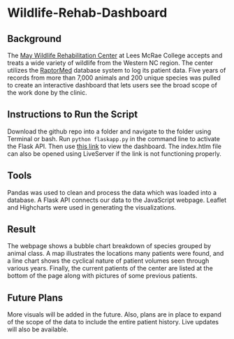 # Wildlife-Rehab-Dashboard

## Background
The [May Wildlife Rehabilitation Center](https://www.lmc.edu/academics/may-wildlife-center/index.htm) at Lees McRae College accepts and treats a wide variety of wildlife from the Western NC region. The center utilizes the [RaptorMed](https://www.raptormed.com/) database system to log its patient data. Five years of records from more than 7,000 animals and 200 unique species was pulled to create an interactive dashboard that lets users see the broad scope of the work done by the clinic.

## Instructions to Run the Script
Download the github repo into a folder and navigate to the folder using Terminal or bash. Run `python flaskapp.py` in the command line to activate the Flask API. Then use [this link](https://robotscott94.github.io/LMC-May-Wildlife-Rehab-Dashboard/) to view the dashboard. The index.htlm file can also be opened using LiveServer if the link is not functioning properly.

## Tools
Pandas was used to clean and process the data which was loaded into a database. A Flask API connects our data to the JavaScript webpage. Leaflet and Highcharts were used in generating the visualizations.

## Result
The webpage shows a bubble chart breakdown of species grouped by animal class. A map illustrates the locations many patients were found, and a line chart shows the cyclical nature of patient volumes seen through various years. Finally, the current patients of the center are listed at the bottom of the page along with pictures of some previous patients.

## Future Plans
More visuals will be added in the future. Also, plans are in place to expand of the scope of the data to include the entire patient history. Live updates will also be available.
